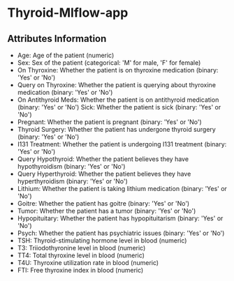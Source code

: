 # Thyroid-Mlflow-app

## Attributes Information
* Age: Age of the patient (numeric)
* Sex: Sex of the patient (categorical: 'M' for male, 'F' for female)
* On Thyroxine: Whether the patient is on thyroxine medication (binary: 'Yes' or 'No')
* Query on Thyroxine: Whether the patient is querying about thyroxine medication (binary: 'Yes' or 'No')
* On Antithyroid Meds: Whether the patient is on antithyroid medication (binary: 'Yes' or 'No')
Sick: Whether the patient is sick (binary: 'Yes' or 'No')
* Pregnant: Whether the patient is pregnant (binary: 'Yes' or 'No')
* Thyroid Surgery: Whether the patient has undergone thyroid surgery (binary: 'Yes' or 'No')
* I131 Treatment: Whether the patient is undergoing I131 treatment (binary: 'Yes' or 'No')
* Query Hypothyroid: Whether the patient believes they have hypothyroidism (binary: 'Yes' or 'No')
* Query Hyperthyroid: Whether the patient believes they have hyperthyroidism (binary: 'Yes' or 'No')
* Lithium: Whether the patient is taking lithium medication (binary: 'Yes' or 'No')
* Goitre: Whether the patient has goitre (binary: 'Yes' or 'No')
* Tumor: Whether the patient has a tumor (binary: 'Yes' or 'No')
* Hypopituitary: Whether the patient has hypopituitarism (binary: 'Yes' or 'No')
* Psych: Whether the patient has psychiatric issues (binary: 'Yes' or 'No')
* TSH: Thyroid-stimulating hormone level in blood (numeric)
* T3: Triiodothyronine level in blood (numeric)
* TT4: Total thyroxine level in blood (numeric)
* T4U: Thyroxine utilization rate in blood (numeric)
* FTI: Free thyroxine index in blood (numeric)
